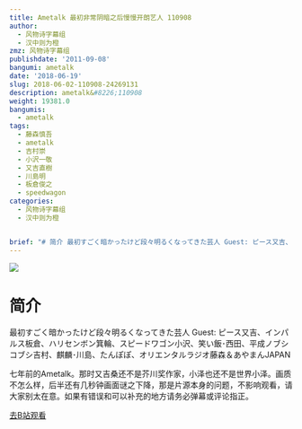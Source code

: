 ```yaml
---
title: Ametalk 最初非常阴暗之后慢慢开朗艺人 110908
author:
  - 风物诗字幕组
  - 汉中则为橙
zmz: 风物诗字幕组
publishdate: '2011-09-08'
bangumi: ametalk
date: '2018-06-19'
slug: 2018-06-02-110908-24269131
description: ametalk&#8226;110908
weight: 19381.0
bangumis:
  - ametalk
tags:
  - 藤森慎吾
  - ametalk
  - 吉村崇
  - 小沢一敬
  - 又吉直樹
  - 川島明
  - 板倉俊之
  - speedwagon
categories:
  - 风物诗字幕组
  - 汉中则为橙


brief: "# 简介 最初すごく暗かったけど段々明るくなってきた芸人 Guest: ピース又吉、インパルス板倉、ハリセンボン箕輪、スピードワゴン小沢、笑い飯･西田、平成ノブシコブシ吉村、麒麟･川島、たんぽぽ、オリエンタルラジオ藤森＆あやまんJAPAN 七年前的Ametalk。那时又吉桑还不是芥川奖作家，小泽也还不是世界小泽。画质不怎么样，后半还有几秒钟画面谜之下降，那是片源本身的问题，不影响观看，请大家别太在意。如果有错误和可以补充的地方请务必弹幕或评论指正。"
---
```

![](https://i.imgur.com/OsggUKT.jpg)
# 简介  
最初すごく暗かったけど段々明るくなってきた芸人
Guest: ピース又吉、インパルス板倉、ハリセンボン箕輪、スピードワゴン小沢、笑い飯･西田、平成ノブシコブシ吉村、麒麟･川島、たんぽぽ、オリエンタルラジオ藤森＆あやまんJAPAN

七年前的Ametalk。那时又吉桑还不是芥川奖作家，小泽也还不是世界小泽。画质不怎么样，后半还有几秒钟画面谜之下降，那是片源本身的问题，不影响观看，请大家别太在意。如果有错误和可以补充的地方请务必弹幕或评论指正。  

[去B站观看](https://www.bilibili.com/video/av24269131/)
 
